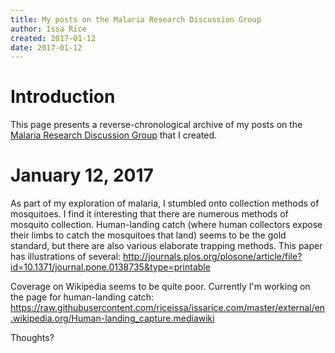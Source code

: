 ```yaml
---
title: My posts on the Malaria Research Discussion Group
author: Issa Rice
created: 2017-01-12
date: 2017-01-12
---
```


# Introduction

This page presents a reverse-chronological archive of my posts on the [Malaria
Research Discussion Group](https://www.facebook.com/groups/MalariaResearch/)
that I created.

# January 12, 2017

As part of my exploration of malaria, I stumbled onto collection methods of
mosquitoes. I find it interesting that there are numerous methods of mosquito
collection. Human-landing catch (where human collectors expose their limbs to
catch the mosquitoes that land) seems to be the gold standard, but there are
also various elaborate trapping methods. This paper has illustrations of
several:
<http://journals.plos.org/plosone/article/file?id=10.1371/journal.pone.0138735&type=printable>

Coverage on Wikipedia seems to be quite poor. Currently I'm working on the page
for human-landing catch:
<https://raw.githubusercontent.com/riceissa/issarice.com/master/external/en.wikipedia.org/Human-landing_capture.mediawiki>

Thoughts?
